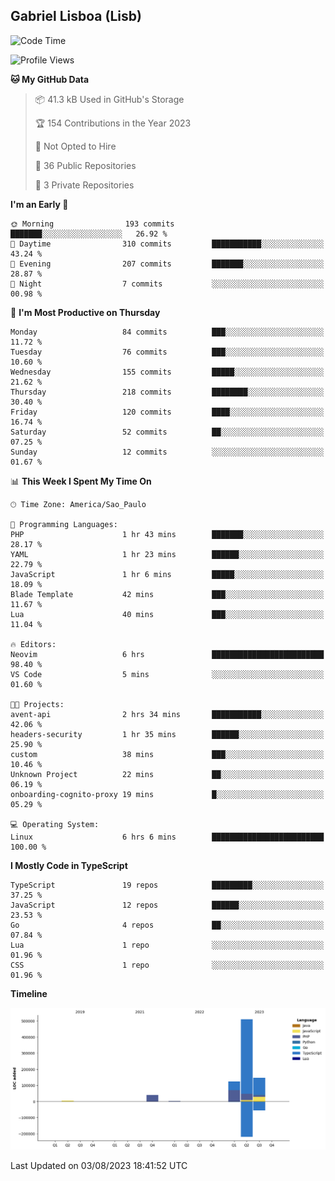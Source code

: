 ## Gabriel Lisboa (Lisb)

<!--START_SECTION:waka-->
![Code Time](http://img.shields.io/badge/Code%20Time-130%20hrs%2038%20mins-blue)

![Profile Views](http://img.shields.io/badge/Profile%20Views-0-blue)

**🐱 My GitHub Data** 

> 📦 41.3 kB Used in GitHub's Storage 
 > 
> 🏆 154 Contributions in the Year 2023
 > 
> 🚫 Not Opted to Hire
 > 
> 📜 36 Public Repositories 
 > 
> 🔑 3 Private Repositories 
 > 
**I'm an Early 🐤** 

```text
🌞 Morning                193 commits         ███████░░░░░░░░░░░░░░░░░░   26.92 % 
🌆 Daytime                310 commits         ███████████░░░░░░░░░░░░░░   43.24 % 
🌃 Evening                207 commits         ███████░░░░░░░░░░░░░░░░░░   28.87 % 
🌙 Night                  7 commits           ░░░░░░░░░░░░░░░░░░░░░░░░░   00.98 % 
```
📅 **I'm Most Productive on Thursday** 

```text
Monday                   84 commits          ███░░░░░░░░░░░░░░░░░░░░░░   11.72 % 
Tuesday                  76 commits          ███░░░░░░░░░░░░░░░░░░░░░░   10.60 % 
Wednesday                155 commits         █████░░░░░░░░░░░░░░░░░░░░   21.62 % 
Thursday                 218 commits         ████████░░░░░░░░░░░░░░░░░   30.40 % 
Friday                   120 commits         ████░░░░░░░░░░░░░░░░░░░░░   16.74 % 
Saturday                 52 commits          ██░░░░░░░░░░░░░░░░░░░░░░░   07.25 % 
Sunday                   12 commits          ░░░░░░░░░░░░░░░░░░░░░░░░░   01.67 % 
```


📊 **This Week I Spent My Time On** 

```text
🕑︎ Time Zone: America/Sao_Paulo

💬 Programming Languages: 
PHP                      1 hr 43 mins        ███████░░░░░░░░░░░░░░░░░░   28.17 % 
YAML                     1 hr 23 mins        ██████░░░░░░░░░░░░░░░░░░░   22.79 % 
JavaScript               1 hr 6 mins         █████░░░░░░░░░░░░░░░░░░░░   18.09 % 
Blade Template           42 mins             ███░░░░░░░░░░░░░░░░░░░░░░   11.67 % 
Lua                      40 mins             ███░░░░░░░░░░░░░░░░░░░░░░   11.04 % 

🔥 Editors: 
Neovim                   6 hrs               █████████████████████████   98.40 % 
VS Code                  5 mins              ░░░░░░░░░░░░░░░░░░░░░░░░░   01.60 % 

🐱‍💻 Projects: 
avent-api                2 hrs 34 mins       ███████████░░░░░░░░░░░░░░   42.06 % 
headers-security         1 hr 35 mins        ██████░░░░░░░░░░░░░░░░░░░   25.90 % 
custom                   38 mins             ███░░░░░░░░░░░░░░░░░░░░░░   10.46 % 
Unknown Project          22 mins             ██░░░░░░░░░░░░░░░░░░░░░░░   06.19 % 
onboarding-cognito-proxy 19 mins             █░░░░░░░░░░░░░░░░░░░░░░░░   05.29 % 

💻 Operating System: 
Linux                    6 hrs 6 mins        █████████████████████████   100.00 % 
```

**I Mostly Code in TypeScript** 

```text
TypeScript               19 repos            █████████░░░░░░░░░░░░░░░░   37.25 % 
JavaScript               12 repos            ██████░░░░░░░░░░░░░░░░░░░   23.53 % 
Go                       4 repos             ██░░░░░░░░░░░░░░░░░░░░░░░   07.84 % 
Lua                      1 repo              ░░░░░░░░░░░░░░░░░░░░░░░░░   01.96 % 
CSS                      1 repo              ░░░░░░░░░░░░░░░░░░░░░░░░░   01.96 % 
```



**Timeline**

![Lines of Code chart](https://raw.githubusercontent.com/tenlisboa/tenlisboa/main/assets/bar_graph.png)


 Last Updated on 03/08/2023 18:41:52 UTC
<!--END_SECTION:waka-->
